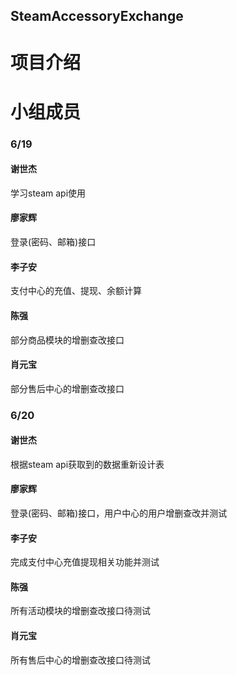 ## SteamAccessoryExchange
# 项目介绍
# 小组成员
### 6/19
#### 谢世杰
学习steam api使用
#### 廖家辉
登录(密码、邮箱)接口
#### 李子安
支付中心的充值、提现、余额计算
#### 陈强
部分商品模块的增删查改接口
#### 肖元宝
部分售后中心的增删查改接口
### 6/20
#### 谢世杰
根据steam api获取到的数据重新设计表
#### 廖家辉
登录(密码、邮箱)接口，用户中心的用户增删查改并测试
#### 李子安
完成支付中心充值提现相关功能并测试
#### 陈强
所有活动模块的增删查改接口待测试
#### 肖元宝
所有售后中心的增删查改接口待测试
